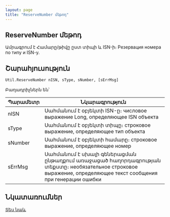 ```yaml
---
layout: page
title: "ReserveNumber մեթոդ"
---
```


## ReserveNumber մեթոդ


Ամրագրում է Համարը/թիվը ըստ տիպի և ISN-ի։
Резервация номера по типу и ISN-y.

## Շարահյուսություն

```vb
Util.ReserveNumber nISN, sType, sNumber, [sErrMsg]
```

Բաղադրիչներն են՝


| Պարամետր | Նկարագրություն |
|--|--|
| nISN | Սահմանում է օբյեկտի ISN-ը։ числовое выражение Long, определяющее ISN объекта |
| sType | Սահմանում է օբյեկտի տիպը։ строковое выражение, определяющее тип объекта |
| sNumber | Սահմանում է օբյեկտի համարը։ строковое выражение, определяющее номер |
| sErrMsg | Սահմանում է սխալի գեներացման ընթաղքում առաջացած հաղորդագրության տեքստը։ необязательное строковое выражение, определяющее текст сообщения при генерации ошибки |


## Նկատառումներ 

[Տես նաև](../../functions.html)

